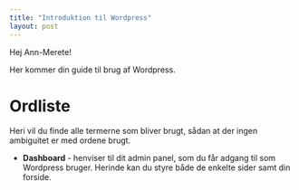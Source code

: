 ```yaml
---
title: "Introduktion til Wordpress"
layout: post
---
```

Hej Ann-Merete!

Her kommer din guide til brug af Wordpress.

# Ordliste

Heri vil du finde alle termerne som bliver brugt, sådan at der ingen ambiguitet er med ordene brugt.

- **Dashboard** - henviser til dit admin panel, som du får adgang til som Wordpress bruger. Herinde kan du styre både de enkelte sider samt din forside.
